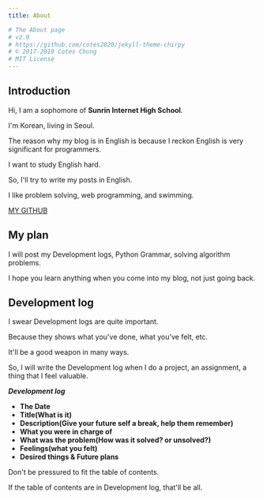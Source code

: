 ```yaml
---
title: About

# The About page
# v2.0
# https://github.com/cotes2020/jekyll-theme-chirpy
# © 2017-2019 Cotes Chung
# MIT License
---
```


## Introduction

Hi, I am a sophomore of **Sunrin Internet High School**.

I'm Korean, living in Seoul.

The reason why my blog is in English is because I reckon English is very significant for programmers. 

I want to study English hard.

So, I'll try to write my posts in English.

I like problem solving, web programming, and swimming.

[MY GITHUB](https://github.com/rlapo213)


## My plan

I will post my Development logs, Python Grammar, solving algorithm problems.

I hope you learn anything when you come into my blog, not just going back.


## Development log

I swear Development logs are quite important. 

Because they shows what you've done, what you've felt, etc.

It'll be a good weapon in many ways.

So, I will write the Development log when I do a project, an assignment, a thing that I feel valuable.


***Development log***
 - **The Date**
 - **Title(What is it)**
 - **Description(Give your future self a break, help them remember)**
 - **What you were in charge of**
 - **What was the problem(How was it solved? or unsolved?)**
 - **Feelings(what you felt)**
 - **Desired things & Future plans**


Don't be pressured to fit the table of contents.

If the table of contents are in Development log, that'll be all.
